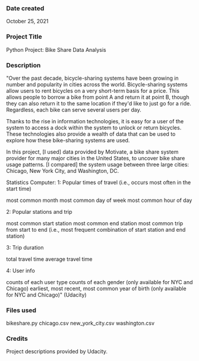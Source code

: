 ### Date created
October 25, 2021

### Project Title
Python Project: Bike Share Data Analysis

### Description
"Over the past decade, bicycle-sharing systems have been growing in number and popularity in cities across the world. Bicycle-sharing systems allow users to rent bicycles on a very short-term basis for a price. This allows people to borrow a bike from point A and return it at point B, though they can also return it to the same location if they'd like to just go for a ride. Regardless, each bike can serve several users per day.

Thanks to the rise in information technologies, it is easy for a user of the system to access a dock within the system to unlock or return bicycles. These technologies also provide a wealth of data that can be used to explore how these bike-sharing systems are used.

In this project, [I used] data provided by Motivate, a bike share system provider for many major cities in the United States, to uncover bike share usage patterns. [I compared] the system usage between three large cities: Chicago, New York City, and Washington, DC.

Statistics Computer:
1: Popular times of travel (i.e., occurs most often in the start time)

most common month
most common day of week
most common hour of day

2: Popular stations and trip

most common start station
most common end station
most common trip from start to end (i.e., most frequent combination of start station and end station)

3: Trip duration

total travel time
average travel time

4: User info

counts of each user type
counts of each gender (only available for NYC and Chicago)
earliest, most recent, most common year of birth (only available for NYC and Chicago)" (Udacity)

### Files used
bikeshare.py
chicago.csv
new_york_city.csv
washington.csv

### Credits
Project descriptions provided by Udacity.
